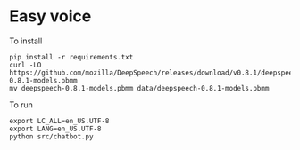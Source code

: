 # Easy voice
To install

    pip install -r requirements.txt
    curl -LO https://github.com/mozilla/DeepSpeech/releases/download/v0.8.1/deepspeech-0.8.1-models.pbmm
    mv deepspeech-0.8.1-models.pbmm data/deepspeech-0.8.1-models.pbmm
    
To run
    
    export LC_ALL=en_US.UTF-8
    export LANG=en_US.UTF-8
    python src/chatbot.py 
   
